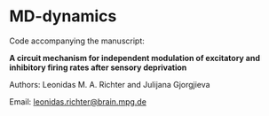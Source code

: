 # MD-dynamics

Code accompanying the manuscript:

**A circuit mechanism for independent modulation of excitatory and inhibitory firing rates after sensory deprivation**

Authors: Leonidas M. A. Richter and Julijana Gjorgjieva

Email: leonidas.richter@brain.mpg.de
